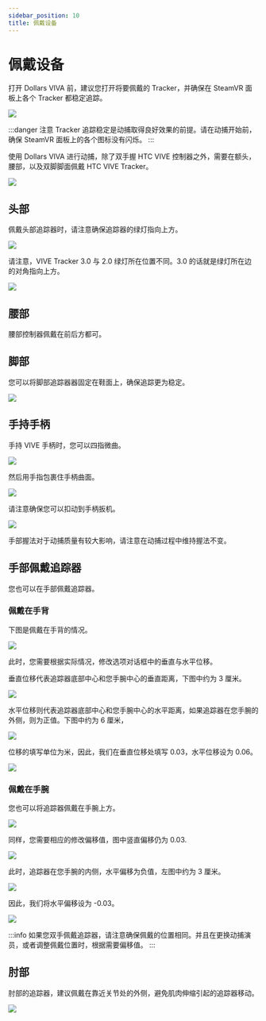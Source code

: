 ```yaml
---
sidebar_position: 10
title: 佩戴设备
---
```


# 佩戴设备

打开 Dollars VIVA 前，建议您打开将要佩戴的 Tracker，并确保在 SteamVR 面板上各个 Tracker 都稳定追踪。

![](../img/2023-11-02-19-42-26-939.mp4.jpg)

:::danger 注意
Tracker 追踪稳定是动捕取得良好效果的前提。请在动捕开始前，确保 SteamVR 面板上的各个图标没有闪烁。
:::

使用 Dollars VIVA 进行动捕，除了双手握 HTC VIVE 控制器之外，需要在额头，腰部，以及双脚脚面佩戴 HTC VIVE Tracker。

![](../img/FkljWrLx3A0Ziey9xwbMXmGEXX8M.png)

## 头部

佩戴头部追踪器时，请注意确保追踪器的绿灯指向上方。

![](../img/FgrS3TO83-n0tbFbzLjT7eFpNl0-.jpg)

请注意，VIVE Tracker 3.0 与 2.0 绿灯所在位置不同。3.0 的话就是绿灯所在边的对角指向上方。

![](../img/Fh8_CGkjtgeLAi78SJW600jm1E90.png)

## 腰部

腰部控制器佩戴在前后方都可。

## 脚部

您可以将脚部追踪器器固定在鞋面上，确保追踪更为稳定。

![](../img/FmDLmZ0G2He4vIPw6wYHFtkPXBkl.png)

## 手持手柄

手持 VIVE 手柄时，您可以四指微曲。

![](../img/FkvOtdy9CTzfLicZm-8aayDAsQaK.png)

然后用手指包裹住手柄曲面。

![](../img/Fsi1TUTwiufxtKITmnrcKlTePUHl.png)

请注意确保您可以扣动到手柄扳机。

![](../img/Fi9HKB4qS3vHtBQ88jAF46D7Lb7c.png)

手部握法对于动捕质量有较大影响，请注意在动捕过程中维持握法不变。

## 手部佩戴追踪器

您也可以在手部佩戴追踪器。

### 佩戴在手背

下图是佩戴在手背的情况。

![](../img/Fq3lZe6EYODEvfoA29OPS-gv7Bbe.jpg)

此时，您需要根据实际情况，修改选项对话框中的垂直与水平位移。
 
垂直位移代表追踪器底部中心和您手腕中心的垂直距离，下图中约为 3 厘米。

![](../img/2023_11_02_20_35_25-Frw7JTwnDZJ.png)

水平位移则代表追踪器底部中心和您手腕中心的水平距离，如果追踪器在您手腕的外侧，则为正值。下图中约为 6 厘米，

![](../img/2023_11_02_20_35_53-Fitox_m2OcqTgPxo3VjaaU.png)

位移的填写单位为米，因此，我们在垂直位移处填写 0.03，水平位移设为 0.06。

![](../img/2023_11_02_20_23_10-Dollars_VIVA.png)

### 佩戴在手腕

您也可以将追踪器佩戴在手腕上方。

![](../img/FpOD6I8yQuXtlw_-_pEvo16fR7em.jpg)

同样，您需要相应的修改偏移值，图中竖直偏移仍为 0.03.

![](../img/2023_11_02_20_39_35-FmnMhm-L7UqIwM.png)

此时，追踪器在您手腕的内侧，水平偏移为负值，左图中约为 3 厘米。

![](../img/2023_11_02_20_39_59-FryyGWUkLZhqc1Ao_TPQ.png)

因此，我们将水平偏移设为 -0.03。

![](../img/2023_11_02_20_43_32-Dollars_VIVA.png)


:::info
如果您双手佩戴追踪器，请注意确保佩戴的位置相同。并且在更换动捕演员，或者调整佩戴位置时，根据需要偏移值。
:::

## 肘部

肘部的追踪器，建议佩戴在靠近关节处的外侧，避免肌肉伸缩引起的追踪器移动。

![](../img/Ft045U6qMKlZqgaaVcuB9KFST4BG.png)
